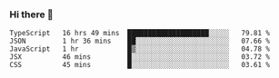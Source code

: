 ### Hi there 👋
<!--START_SECTION:waka-->
```text
TypeScript   16 hrs 49 mins  ████████████████████░░░░░   79.81 % 
JSON         1 hr 36 mins    ██░░░░░░░░░░░░░░░░░░░░░░░   07.66 % 
JavaScript   1 hr            █▒░░░░░░░░░░░░░░░░░░░░░░░   04.78 % 
JSX          46 mins         █░░░░░░░░░░░░░░░░░░░░░░░░   03.72 % 
CSS          45 mins         █░░░░░░░░░░░░░░░░░░░░░░░░   03.61 % 
```
<!--END_SECTION:waka-->

<!--
**keithort/keithort** is a ✨ _special_ ✨ repository because its `README.md` (this file) appears on your GitHub profile.

Here are some ideas to get you started:

- 🔭 I’m currently working on ...
- 🌱 I’m currently learning ...
- 👯 I’m looking to collaborate on ...
- 🤔 I’m looking for help with ...
- 💬 Ask me about ...
- 📫 How to reach me: ...
- 😄 Pronouns: ...
- ⚡ Fun fact: ...
-->
